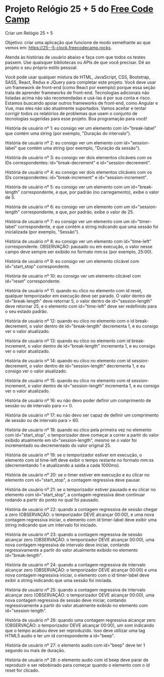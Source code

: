 # Projeto Relógio 25 + 5 do [Free Code Camp](https://www.freecodecamp.org/)

Criar um Relógio 25 + 5

Objetivo: criar uma aplicação que funcione de modo semelhante ao que vemos em: https://25--5-clock.freecodecamp.rocks.

Atenda às histórias de usuário abaixo e faça com que todos os testes passem. Use quaisquer bibliotecas ou APIs de que você precisar. Dê ao projeto o seu próprio estilo pessoal.

Você pode usar qualquer mistura de HTML, JavaScript, CSS, Bootstrap, SASS, React, Redux e JQuery para completar este projeto. Você deve usar um framework de front-end (como React por exemplo) porque essa seção trata de aprender frameworks de front-end. Tecnologias adicionais não listadas acima não são recomendadas e usá-las é por sua conta e risco. Estamos buscando apoiar outros frameworks de front-end, como Angular e Vue, mas eles não são atualmente suportados. Vamos aceitar e tentar corrigir todos os relatórios de problemas que usem o conjunto de tecnologias sugeridas para esse projeto. Boa programação para você!

História de usuário nº 1: eu consigo ver um elemento com id="break-label" que contém uma string (por exemplo, "Duração do intervalo").

História de usuário nº 2: eu consigo ver um elemento com id="session-label" que contém uma string (por exemplo, "Duração da sessão").

História de usuário nº 3: eu consigo ver dois elementos clicáveis com os IDs correspondentes: id="break-decrement" e id="session-decrement".

História de usuário nº 4: eu consigo ver dois elementos clicáveis com os IDs correspondentes: id="break-increment" e id="session-increment".

História de usuário nº 5: eu consigo ver um elemento com um id="break-length" correspondente, e que, por padrão (no carregamento), exibe o valor de 5.

História de usuário nº 6: eu consigo ver um elemento com um id="session-length" correspondente, e que, por padrão, exibe o valor de 25.

História de usuário nº 7: eu consigo ver um elemento com um id="timer-label" correspondente, e que contém a string indicando que uma sessão foi inicializada (por exemplo, "Sessão").

História de usuário nº 8: eu consigo ver um elemento com id="time-left" correspondente. OBSERVAÇÃO: pausado ou em execução, o valor nesse campo deve sempre ser exibido no formato mm:ss (por exemplo, 25:00).

História de usuário nº 9: eu consigo ver um elemento clicável com id="start_stop" correspondente.

História de usuário nº 10: eu consigo ver um elemento clicável com id="reset" correspondente.

História de usuário nº 11: quando eu clico no elemento com id reset, qualquer temporizador em execução deve ser parado. O valor dentro de id="break-length" deve retornar 5, o valor dentro de id="session-length" deve retornar 25, e o elemento com id="time-left" deve ser redefinido para o seu estado padrão.

História de usuário nº 12: quando eu clico no elemento com o id break-decrement, o valor dentro de id="break-length" decrementa 1, e eu consigo ver o valor atualizado.

História de usuário nº 13: quando eu clico no elemento com id break-increment, o valor dentro de id="break-length" incrementa 1, e eu consigo ver o valor atualizado.

História de usuário nº 14: quando eu clico no elemento com id session-decrement, o valor dentro de id="session-length" decrementa 1, e eu consigo ver o valor atualizado.

História de usuário nº 15: quando eu clico no elemento com id session-increment, o valor dentro de id="session-length" incrementa 1, e eu consigo ver o valor atualizado.

História de usuário nº 16: eu não devo poder definir um comprimento de sessão ou de intervalo para <= 0.

História de usuário nº 17: eu não devo ser capaz de definir um comprimento de sessão ou de intervalo para > 60.

História de usuário nº 18: quando eu clico pela primeira vez no elemento com id="start_stop", o temporizador deve começar a correr a partir do valor exibido atualmente em id="session-length", mesmo se o valor foi incrementado ou decrementado do valor original 25.

História de usuário nº 19: se o temporizador estiver em execução, o elemento com id time-left deve exibir o tempo restante no formato mm:ss (decrementando 1 e atualizando a saída a cada 1000ms).

História de usuário nº 20: se o timer estiver em execução e eu clicar no elemento com id="start_stop", a contagem regressiva deve pausar.

História de usuário nº 21: se o temporizador estiver pausado e eu clicar no elemento com id="start_stop", a contagem regressiva deve continuar rodando a partir do ponto no qual foi pausado.

História de usuário nº 22: quando a contagem regressiva de sessão chegar a zero (OBSERVAÇÃO: o temporizador DEVE alcançar 00:00), e uma nova contagem regressiva iniciar, o elemento com id timer-label deve exibir uma string indicando que um intervalo foi iniciado.

História de usuário nº 23: quando a contagem regressiva de sessão alcançar zero (OBSERVAÇÃO: o temporizador DEVE alcançar 00:00), uma nova contagem regressiva de intervalo deve iniciar, contando regressivamente a partir do valor atualmente exibido no elemento id="break-length".

História de usuário nº 24: quando a contagem regressiva de intervalo alcançar zero (OBSERVAÇÃO: o temporizador DEVE alcançar 00:00) e uma nova contagem regressiva iniciar, o elemento com o id timer-label deve exibir a string indicando que uma sessão foi iniciada.

História de usuário nº 25: quando a contagem regressiva de intervalo alcançar zero (OBSERVAÇÃO: o temporizador DEVE alcançar 00:00), uma nova contagem regressiva de sessão deve iniciar, contando regressivamente a partir do valor atualmente exibido no elemento com id="session-length".

História de usuário nº 26: quando uma contagem regressiva alcançar zero (OBSERVAÇÃO: o temporizador DEVE alcançar 00:00), um som indicando que o tempo acabou deve ser reproduzido. Isso deve utilizar uma tag HTML5 audio e ter um id correspondente a id="beep".

História de usuário nº 27: o elemento audio com id="beep" deve ter 1 segundo ou mais de duração.

História de usuário nº 28: o elemento audio com id beep deve parar de reproduzir e ser rebobinado para começar quando o elemento com o id reset for clicado.
